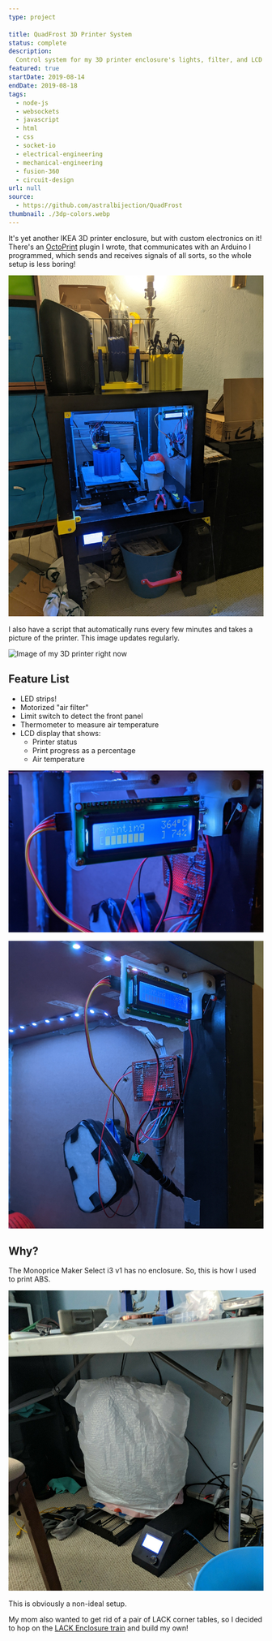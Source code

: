 ```yaml
---
type: project

title: QuadFrost 3D Printer System
status: complete
description:
  Control system for my 3D printer enclosure's lights, filter, and LCD
featured: true
startDate: 2019-08-14
endDate: 2019-08-18
tags:
  - node-js
  - websockets
  - javascript
  - html
  - css
  - socket-io
  - electrical-engineering
  - mechanical-engineering
  - fusion-360
  - circuit-design
url: null
source:
  - https://github.com/astralbijection/QuadFrost
thumbnail: ./3dp-colors.webp
---
```


It's yet another IKEA 3D printer enclosure, but with custom electronics on it!
There's an [OctoPrint](https://octoprint.org/) plugin I wrote, that communicates
with an Arduino I programmed, which sends and receives signals of all sorts, so
the whole setup is less boring!

![The full setup!](./full-enclosure.jpg)

I also have a script that automatically runs every few minutes and takes a
picture of the printer. This image updates regularly.

![Image of my 3D printer right now](https://api.astrid.tech/3dprinter/1/snapshot.jpg)

## Feature List

- LED strips!
- Motorized "air filter"
- Limit switch to detect the front panel
- Thermometer to measure air temperature
- LCD display that shows:
  - Printer status
  - Print progress as a percentage
  - Air temperature

![Close-up of the LCD.](./lcd.jpg)

![The internal parts.](./internals.jpg)

## Why?

The Monoprice Maker Select i3 v1 has no enclosure. So, this is how I used to
print ABS.

![OSHA-certified to not catch on fire!](./old.jpg)

This is obviously a non-ideal setup.

My mom also wanted to get rid of a pair of LACK corner tables, so I decided to
hop on the
[LACK Enclosure train](https://blog.prusaprinters.org/cheap-simple-3d-printer-enclosure_7785/)
and build my own!
